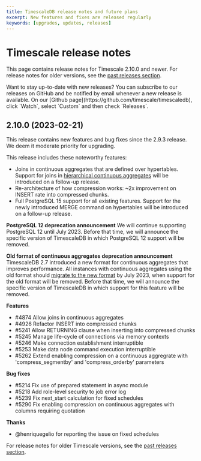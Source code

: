 ```yaml
---
title: TimescaleDB release notes and future plans
excerpt: New features and fixes are released regularly
keywords: [upgrades, updates, releases]
---
```


# Timescale release notes

This page contains release notes for Timescale&nbsp;2.10.0 and newer. For
release notes for older versions, see the
[past releases section][past-relnotes].

<Highlight type="note">
Want to stay up-to-date with new releases? You can subscribe to our releases on
GitHub and be notified by email whenever a new release is available. On our
[Github page](https://github.com/timescale/timescaledb),
click `Watch`, select `Custom` and then check `Releases`.
</Highlight>

## 2.10.0 (2023-02-21)

This release contains new features and bug fixes since the 2.9.3 release.
We deem it moderate priority for upgrading.

This release includes these noteworthy features:

*   Joins in continuous aggregates that are defined over hypertables. Support for joins in [hierarchical continuous aggregates](https://docs.timescale.com/timescaledb/latest/how-to-guides/continuous-aggregates/hierarchical-continuous-aggregates/) will be introduced on a follow-up release.
*   Re-architecture of how compression works: ~2x improvement on INSERT rate into compressed chunks.
*   Full PostgreSQL 15 support for all existing features. Support for the newly introduced MERGE command on hypertables will be introduced on a follow-up release.

**PostgreSQL 12 deprecation announcement**
We will continue supporting PostgreSQL 12 until July 2023. Before that time, we will announce the specific version of TimescaleDB in which PostgreSQL 12 support will be removed.

**Old format of continuous aggregates deprecation announcement**
TimescaleDB 2.7 introduced a new format for continuous aggregates that improves performance.
All instances with continuous aggregates using the old format should [migrate to the new format](https://docs.timescale.com/api/latest/continuous-aggregates/cagg_migrate/) by July 2023,
when support for the old format will be removed.
Before that time, we will announce the specific version of TimescaleDB in which support for this feature will be removed.

**Features**

*   #4874 Allow joins in continuous aggregates
*   #4926 Refactor INSERT into compressed chunks
*   #5241 Allow RETURNING clause when inserting into compressed chunks
*   #5245 Manage life-cycle of connections via memory contexts
*   #5246 Make connection establishment interruptible
*   #5253 Make data node command execution interruptible
*   #5262 Extend enabling compression on a continuous aggregrate with 'compress_segmentby' and 'compress_orderby' parameters

**Bug fixes**

*   #5214 Fix use of prepared statement in async module
*   #5218 Add role-level security to job error log
*   #5239 Fix next_start calculation for fixed schedules
*   #5290 Fix enabling compression on continuous aggregates with columns requiring quotation

**Thanks**

*   @henriquegelio for reporting the issue on fixed schedules

<!---

Use this template when writing new release notes. Make sure you include only the
most recent release notes on this page, and cut and paste the older release
notes to the `past-releases` page.

## Timescale&nbsp;<RELEASE_NUMBER> on <DATE>

These release notes are for the release of Timescale&nbsp;<RELEASE_NUMBER> on
<DATE>. (For example: "Timescale&nbsp;2.10.0 on 2021-02-21")

Pick the most appropriate:

<highlight type="warning">
This release contains important security updates, along with new features and
bug fixes since the last release. It is considered high priority for upgrading.
Upgrade your Timescale installation immediately.
</highlight>

<highlight type="important">
This release contains new features and bug fixes since the last release. It is
considered moderate priority for upgrading. Upgrade your Timescale installation
as soon as possible.
</highlight>

<highlight type="note">
This release contains bug fixes since the last release. It is considered low
priority for upgrading. Upgrade your Timescale installation at your next
opportunity.
</highlight>

### Highlighted features in this release

This release includes these new features:

-   You can now use a `JOIN` in continuous aggregates defined over hypertables.
    For more information, see the [continuous aggregates section][join-caggs].
-   Compression has been improved, and is now recording around a two times
    improvement on the `INSERT` rate into compressed chunks.

### Deprecations

This release deprecates these features:

-   PostgreSQL&nbsp;12 is now deprecated in Timescale, and remains supported
    until July 2023. For more information about upgrading PostgreSQL, see the [Uprgading PostgreSQL section][pg-upgrade].
-   The older format of continuous aggregates is now deprecated, and remains
    supported until July 2023. For more information about the new continuous
    aggregate format, see the [continuous aggregates section][migrate-caggs].

### Complete list of features

-   <ISSUE_NUMBER> <ISSUE_TITLE>
-   <ISSUE_NUMBER> <ISSUE_TITLE>

### Complete list of bug fixes

-   <ISSUE_NUMBER> <ISSUE_TITLE>
-   <ISSUE_NUMBER> <ISSUE_TITLE>

### Acknowledgments

Timescale thanks:

-  <NAME> for <THING>
-  <NAME> for <THING>

--->

For release notes for older Timescale versions, see the
[past releases section][past-relnotes].

[past-relnotes]: about/:currentVersion:/release-notes/past-releases/
[pg-upgrade]: /timescaledb/:currentVersion:/how-to-guides/upgrades/upgrade-pg/
[migrate-caggs]: /timescaledb/:currentVersion:/how-to-guides/continuous-aggregates/migrate/
[join-caggs]: /timescaledb/:currentVersion:/how-to-guides/continuous-aggregates/create-a-continuous-aggregate/#create-a-continuous-aggregate-with-a-join
